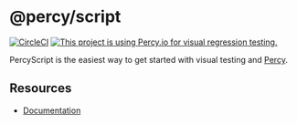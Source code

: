 # @percy/script
[![CircleCI](https://circleci.com/gh/percy/percy-script/tree/master.svg?style=svg)](https://circleci.com/gh/percy/percy-script/tree/master)
[![This project is using Percy.io for visual regression testing.](https://percy.io/static/images/percy-badge.svg)](https://percy.io)

PercyScript is the easiest way to get started with visual testing and [Percy](https://percy.io).

## Resources

* [Documentation](https://docs.percy.io/docs/percyscript)
